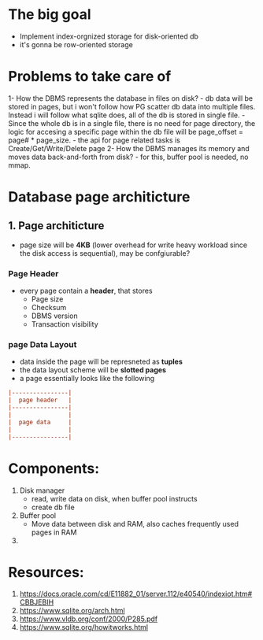 # The big goal
- Implement index-orgnized storage for disk-oriented db
- it's gonna be row-oriented storage
# Problems to take care of
1- How the DBMS represents the database in files on disk?
	- db data will be stored in pages, but i won't follow how PG scatter db data into multiple files. Instead i will follow what sqlite does, all of the db is stored in single file. 
		- Since the whole db is in a single file, there is no need for page directory, the logic for accesing a specific page within the db file will be page_offset = page# * page_size.
		- the api for page related tasks is Create/Get/Write/Delete page
2- How the DBMS manages its memory and moves data back-and-forth from disk?
	- for this, buffer pool is needed, no mmap.

# Database page architicture
## 1. Page architicture
- page size will be **4KB**  (lower overhead for write heavy workload since the disk access is sequential), may be confgiurable?
### Page Header
- every page contain a **header**, that stores 
  - Page size
  - Checksum
  - DBMS version
  - Transaction visibility
### page Data Layout
- data inside the page will be represneted as **tuples**
- the data layout scheme will be **slotted pages**
- a page essentially looks like the following
```ini
|----------------|
|  page header   |
|----------------|
|                |
|  page data     |
|                |
|----------------|

```
# Components:
1. Disk manager
	- read, write data on disk, when buffer pool instructs
	- create db file
2. Buffer pool
	- Move data between disk and RAM, also caches frequently used pages in RAM
3. 

# Resources:
1. https://docs.oracle.com/cd/E11882_01/server.112/e40540/indexiot.htm#CBBJEBIH
2. https://www.sqlite.org/arch.html
3. https://www.vldb.org/conf/2000/P285.pdf
4. https://www.sqlite.org/howitworks.html